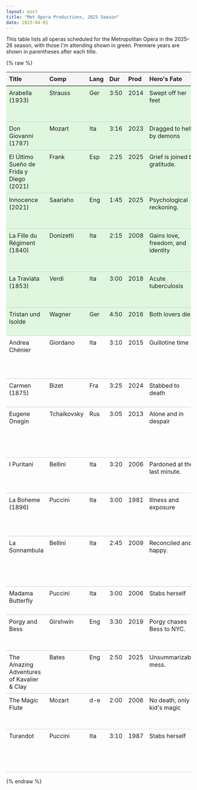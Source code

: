 ```yaml
---
layout: post
title: "Met Opera Productions, 2025 Season"
date: 2025-04-01
---
```


This table lists all operas scheduled for the Metropolitan Opera in the 2025–26 season, with those I'm attending shown in green. Premiere years are shown in parentheses after each title.

{% raw %}
<table class='opera-table' style='table-layout: auto; width: 100%; border-collapse: collapse;'>
<tr><th style='border-bottom: 2px solid #666; background-color: #f5f5f5; text-align: left; padding: 0.5em;'>Title</th><th style='border-bottom: 2px solid #666; background-color: #f5f5f5; text-align: left; padding: 0.5em;'>Comp</th><th style='border-bottom: 2px solid #666; background-color: #f5f5f5; text-align: left; padding: 0.5em;'>Lang</th><th style='border-bottom: 2px solid #666; background-color: #f5f5f5; text-align: left; padding: 0.5em;'>Dur</th><th style='border-bottom: 2px solid #666; background-color: #f5f5f5; text-align: left; padding: 0.5em;'>Prod</th><th style='border-bottom: 2px solid #666; background-color: #f5f5f5; text-align: left; padding: 0.5em;'>Hero's Fate</th><th style='border-bottom: 2px solid #666; background-color: #f5f5f5; text-align: left; padding: 0.5em;'>Synopsis</th></tr>
<tr style="background-color: #e0f7df; border-bottom: 1px solid #ccc;"><td style='border-bottom: 1px solid #ccc; white-space: normal; vertical-align: top; padding: 0.5em;'>Arabella (1933)</td><td style='border-bottom: 1px solid #ccc; white-space: normal; vertical-align: top; padding: 0.5em;'>Strauss</td><td style='border-bottom: 1px solid #ccc; white-space: normal; vertical-align: top; padding: 0.5em;'>Ger</td><td style='border-bottom: 1px solid #ccc; white-space: normal; vertical-align: top; padding: 0.5em;'>3:50</td><td style='border-bottom: 1px solid #ccc; white-space: normal; vertical-align: top; padding: 0.5em;'>2014</td><td style='border-bottom: 1px solid #ccc; white-space: normal; vertical-align: top; padding: 0.5em;'>Swept off her feet</td><td style='border-bottom: 1px solid #ccc; white-space: normal; vertical-align: top; padding: 0.5em;'>Charming rom-com in shabby, end-stage Vienna.</td></tr>
<tr style="background-color: #e0f7df; border-bottom: 1px solid #ccc;"><td style='border-bottom: 1px solid #ccc; white-space: normal; vertical-align: top; padding: 0.5em;'>Don Giovanni (1787)</td><td style='border-bottom: 1px solid #ccc; white-space: normal; vertical-align: top; padding: 0.5em;'>Mozart</td><td style='border-bottom: 1px solid #ccc; white-space: normal; vertical-align: top; padding: 0.5em;'>Ita</td><td style='border-bottom: 1px solid #ccc; white-space: normal; vertical-align: top; padding: 0.5em;'>3:16</td><td style='border-bottom: 1px solid #ccc; white-space: normal; vertical-align: top; padding: 0.5em;'>2023</td><td style='border-bottom: 1px solid #ccc; white-space: normal; vertical-align: top; padding: 0.5em;'>Dragged to hell by demons</td><td style='border-bottom: 1px solid #ccc; white-space: normal; vertical-align: top; padding: 0.5em;'>Dissolute Don gets what he deserves.</td></tr>
<tr style="background-color: #e0f7df; border-bottom: 1px solid #ccc;"><td style='border-bottom: 1px solid #ccc; white-space: normal; vertical-align: top; padding: 0.5em;'>El Último Sueño de Frida y Diego (2021)</td><td style='border-bottom: 1px solid #ccc; white-space: normal; vertical-align: top; padding: 0.5em;'>Frank</td><td style='border-bottom: 1px solid #ccc; white-space: normal; vertical-align: top; padding: 0.5em;'>Esp</td><td style='border-bottom: 1px solid #ccc; white-space: normal; vertical-align: top; padding: 0.5em;'>2:25</td><td style='border-bottom: 1px solid #ccc; white-space: normal; vertical-align: top; padding: 0.5em;'>2025</td><td style='border-bottom: 1px solid #ccc; white-space: normal; vertical-align: top; padding: 0.5em;'>Grief is joined by gratitude.</td><td style='border-bottom: 1px solid #ccc; white-space: normal; vertical-align: top; padding: 0.5em;'>You can return from the dead, but it won't be easy.</td></tr>
<tr style="background-color: #e0f7df; border-bottom: 1px solid #ccc;"><td style='border-bottom: 1px solid #ccc; white-space: normal; vertical-align: top; padding: 0.5em;'>Innocence (2021)</td><td style='border-bottom: 1px solid #ccc; white-space: normal; vertical-align: top; padding: 0.5em;'>Saariaho</td><td style='border-bottom: 1px solid #ccc; white-space: normal; vertical-align: top; padding: 0.5em;'>Eng</td><td style='border-bottom: 1px solid #ccc; white-space: normal; vertical-align: top; padding: 0.5em;'>1:45</td><td style='border-bottom: 1px solid #ccc; white-space: normal; vertical-align: top; padding: 0.5em;'>2025</td><td style='border-bottom: 1px solid #ccc; white-space: normal; vertical-align: top; padding: 0.5em;'>Psychological reckoning.</td><td style='border-bottom: 1px solid #ccc; white-space: normal; vertical-align: top; padding: 0.5em;'>A wedding is shattered by resurfacing trauma.</td></tr>
<tr style="background-color: #e0f7df; border-bottom: 1px solid #ccc;"><td style='border-bottom: 1px solid #ccc; white-space: normal; vertical-align: top; padding: 0.5em;'>La Fille du Régiment (1840)</td><td style='border-bottom: 1px solid #ccc; white-space: normal; vertical-align: top; padding: 0.5em;'>Donizetti</td><td style='border-bottom: 1px solid #ccc; white-space: normal; vertical-align: top; padding: 0.5em;'>Ita</td><td style='border-bottom: 1px solid #ccc; white-space: normal; vertical-align: top; padding: 0.5em;'>2:15</td><td style='border-bottom: 1px solid #ccc; white-space: normal; vertical-align: top; padding: 0.5em;'>2008</td><td style='border-bottom: 1px solid #ccc; white-space: normal; vertical-align: top; padding: 0.5em;'>Gains love, freedom, and identity</td><td style='border-bottom: 1px solid #ccc; white-space: normal; vertical-align: top; padding: 0.5em;'>Girl defies nobility to marry the man she loves.</td></tr>
<tr style="background-color: #e0f7df; border-bottom: 1px solid #ccc;"><td style='border-bottom: 1px solid #ccc; white-space: normal; vertical-align: top; padding: 0.5em;'>La Traviata (1853)</td><td style='border-bottom: 1px solid #ccc; white-space: normal; vertical-align: top; padding: 0.5em;'>Verdi</td><td style='border-bottom: 1px solid #ccc; white-space: normal; vertical-align: top; padding: 0.5em;'>Ita</td><td style='border-bottom: 1px solid #ccc; white-space: normal; vertical-align: top; padding: 0.5em;'>3:00</td><td style='border-bottom: 1px solid #ccc; white-space: normal; vertical-align: top; padding: 0.5em;'>2018</td><td style='border-bottom: 1px solid #ccc; white-space: normal; vertical-align: top; padding: 0.5em;'>Acute tuberculosis</td><td style='border-bottom: 1px solid #ccc; white-space: normal; vertical-align: top; padding: 0.5em;'>Real love can't stop a real sick party girl.</td></tr>
<tr style="background-color: #e0f7df; border-bottom: 1px solid #ccc;"><td style='border-bottom: 1px solid #ccc; white-space: normal; vertical-align: top; padding: 0.5em;'>Tristan und Isolde</td><td style='border-bottom: 1px solid #ccc; white-space: normal; vertical-align: top; padding: 0.5em;'>Wagner</td><td style='border-bottom: 1px solid #ccc; white-space: normal; vertical-align: top; padding: 0.5em;'>Ger</td><td style='border-bottom: 1px solid #ccc; white-space: normal; vertical-align: top; padding: 0.5em;'>4:50</td><td style='border-bottom: 1px solid #ccc; white-space: normal; vertical-align: top; padding: 0.5em;'>2016</td><td style='border-bottom: 1px solid #ccc; white-space: normal; vertical-align: top; padding: 0.5em;'>Both lovers die.</td><td style='border-bottom: 1px solid #ccc; white-space: normal; vertical-align: top; padding: 0.5em;'>Don't let your maid mix your death potion.</td></tr>
<tr style=" border-bottom: 1px solid #ccc;"><td style='border-bottom: 1px solid #ccc; white-space: normal; vertical-align: top; padding: 0.5em;'>Andrea Chénier</td><td style='border-bottom: 1px solid #ccc; white-space: normal; vertical-align: top; padding: 0.5em;'>Giordano</td><td style='border-bottom: 1px solid #ccc; white-space: normal; vertical-align: top; padding: 0.5em;'>Ita</td><td style='border-bottom: 1px solid #ccc; white-space: normal; vertical-align: top; padding: 0.5em;'>3:10</td><td style='border-bottom: 1px solid #ccc; white-space: normal; vertical-align: top; padding: 0.5em;'>2015</td><td style='border-bottom: 1px solid #ccc; white-space: normal; vertical-align: top; padding: 0.5em;'>Guillotine time</td><td style='border-bottom: 1px solid #ccc; white-space: normal; vertical-align: top; padding: 0.5em;'>Nobdy expects the French Revolution...to be tragic.</td></tr>
<tr style=" border-bottom: 1px solid #ccc;"><td style='border-bottom: 1px solid #ccc; white-space: normal; vertical-align: top; padding: 0.5em;'>Carmen (1875)</td><td style='border-bottom: 1px solid #ccc; white-space: normal; vertical-align: top; padding: 0.5em;'>Bizet</td><td style='border-bottom: 1px solid #ccc; white-space: normal; vertical-align: top; padding: 0.5em;'>Fra</td><td style='border-bottom: 1px solid #ccc; white-space: normal; vertical-align: top; padding: 0.5em;'>3:25</td><td style='border-bottom: 1px solid #ccc; white-space: normal; vertical-align: top; padding: 0.5em;'>2024</td><td style='border-bottom: 1px solid #ccc; white-space: normal; vertical-align: top; padding: 0.5em;'>Stabbed to death</td><td style='border-bottom: 1px solid #ccc; white-space: normal; vertical-align: top; padding: 0.5em;'>She was born free and free she will die.</td></tr>
<tr style=" border-bottom: 1px solid #ccc;"><td style='border-bottom: 1px solid #ccc; white-space: normal; vertical-align: top; padding: 0.5em;'>Eugene Onegin</td><td style='border-bottom: 1px solid #ccc; white-space: normal; vertical-align: top; padding: 0.5em;'>Tchaikovsky</td><td style='border-bottom: 1px solid #ccc; white-space: normal; vertical-align: top; padding: 0.5em;'>Rus</td><td style='border-bottom: 1px solid #ccc; white-space: normal; vertical-align: top; padding: 0.5em;'>3:05</td><td style='border-bottom: 1px solid #ccc; white-space: normal; vertical-align: top; padding: 0.5em;'>2013</td><td style='border-bottom: 1px solid #ccc; white-space: normal; vertical-align: top; padding: 0.5em;'>Alone and in despair</td><td style='border-bottom: 1px solid #ccc; white-space: normal; vertical-align: top; padding: 0.5em;'>Selfish hero regrets rejecting young woman's love.</td></tr>
<tr style=" border-bottom: 1px solid #ccc;"><td style='border-bottom: 1px solid #ccc; white-space: normal; vertical-align: top; padding: 0.5em;'>I Puritani</td><td style='border-bottom: 1px solid #ccc; white-space: normal; vertical-align: top; padding: 0.5em;'>Bellini</td><td style='border-bottom: 1px solid #ccc; white-space: normal; vertical-align: top; padding: 0.5em;'>Ita</td><td style='border-bottom: 1px solid #ccc; white-space: normal; vertical-align: top; padding: 0.5em;'>3:20</td><td style='border-bottom: 1px solid #ccc; white-space: normal; vertical-align: top; padding: 0.5em;'>2006</td><td style='border-bottom: 1px solid #ccc; white-space: normal; vertical-align: top; padding: 0.5em;'>Pardoned at the last minute.</td><td style='border-bottom: 1px solid #ccc; white-space: normal; vertical-align: top; padding: 0.5em;'>Puritans vs royalists in the English civil war.</td></tr>
<tr style=" border-bottom: 1px solid #ccc;"><td style='border-bottom: 1px solid #ccc; white-space: normal; vertical-align: top; padding: 0.5em;'>La Boheme (1896)</td><td style='border-bottom: 1px solid #ccc; white-space: normal; vertical-align: top; padding: 0.5em;'>Puccini</td><td style='border-bottom: 1px solid #ccc; white-space: normal; vertical-align: top; padding: 0.5em;'>Ita</td><td style='border-bottom: 1px solid #ccc; white-space: normal; vertical-align: top; padding: 0.5em;'>3:00</td><td style='border-bottom: 1px solid #ccc; white-space: normal; vertical-align: top; padding: 0.5em;'>1981</td><td style='border-bottom: 1px solid #ccc; white-space: normal; vertical-align: top; padding: 0.5em;'>Illness and exposure</td><td style='border-bottom: 1px solid #ccc; white-space: normal; vertical-align: top; padding: 0.5em;'>Paris is too sexy for two starving, freezing artists.</td></tr>
<tr style=" border-bottom: 1px solid #ccc;"><td style='border-bottom: 1px solid #ccc; white-space: normal; vertical-align: top; padding: 0.5em;'>La Sonnambula</td><td style='border-bottom: 1px solid #ccc; white-space: normal; vertical-align: top; padding: 0.5em;'>Bellini</td><td style='border-bottom: 1px solid #ccc; white-space: normal; vertical-align: top; padding: 0.5em;'>Ita</td><td style='border-bottom: 1px solid #ccc; white-space: normal; vertical-align: top; padding: 0.5em;'>2:45</td><td style='border-bottom: 1px solid #ccc; white-space: normal; vertical-align: top; padding: 0.5em;'>2009</td><td style='border-bottom: 1px solid #ccc; white-space: normal; vertical-align: top; padding: 0.5em;'>Reconciled and happy.</td><td style='border-bottom: 1px solid #ccc; white-space: normal; vertical-align: top; padding: 0.5em;'>Girls shouldn't sleepwalk into the wrong bedroom.</td></tr>
<tr style=" border-bottom: 1px solid #ccc;"><td style='border-bottom: 1px solid #ccc; white-space: normal; vertical-align: top; padding: 0.5em;'>Madama Butterfly</td><td style='border-bottom: 1px solid #ccc; white-space: normal; vertical-align: top; padding: 0.5em;'>Puccini</td><td style='border-bottom: 1px solid #ccc; white-space: normal; vertical-align: top; padding: 0.5em;'>Ita</td><td style='border-bottom: 1px solid #ccc; white-space: normal; vertical-align: top; padding: 0.5em;'>3:00</td><td style='border-bottom: 1px solid #ccc; white-space: normal; vertical-align: top; padding: 0.5em;'>2006</td><td style='border-bottom: 1px solid #ccc; white-space: normal; vertical-align: top; padding: 0.5em;'>Stabs herself</td><td style='border-bottom: 1px solid #ccc; white-space: normal; vertical-align: top; padding: 0.5em;'>Geisha should have known better</td></tr>
<tr style=" border-bottom: 1px solid #ccc;"><td style='border-bottom: 1px solid #ccc; white-space: normal; vertical-align: top; padding: 0.5em;'>Porgy and Bess</td><td style='border-bottom: 1px solid #ccc; white-space: normal; vertical-align: top; padding: 0.5em;'>Girshwin</td><td style='border-bottom: 1px solid #ccc; white-space: normal; vertical-align: top; padding: 0.5em;'>Eng</td><td style='border-bottom: 1px solid #ccc; white-space: normal; vertical-align: top; padding: 0.5em;'>3:30</td><td style='border-bottom: 1px solid #ccc; white-space: normal; vertical-align: top; padding: 0.5em;'>2019</td><td style='border-bottom: 1px solid #ccc; white-space: normal; vertical-align: top; padding: 0.5em;'>Porgy chases Bess to NYC.</td><td style='border-bottom: 1px solid #ccc; white-space: normal; vertical-align: top; padding: 0.5em;'>Disabled black man fights for love and dignity.</td></tr>
<tr style=" border-bottom: 1px solid #ccc;"><td style='border-bottom: 1px solid #ccc; white-space: normal; vertical-align: top; padding: 0.5em;'>The Amazing Adventures of Kavalier & Clay</td><td style='border-bottom: 1px solid #ccc; white-space: normal; vertical-align: top; padding: 0.5em;'>Bates</td><td style='border-bottom: 1px solid #ccc; white-space: normal; vertical-align: top; padding: 0.5em;'>Eng</td><td style='border-bottom: 1px solid #ccc; white-space: normal; vertical-align: top; padding: 0.5em;'>2:50</td><td style='border-bottom: 1px solid #ccc; white-space: normal; vertical-align: top; padding: 0.5em;'>2025</td><td style='border-bottom: 1px solid #ccc; white-space: normal; vertical-align: top; padding: 0.5em;'>Unsummarizable mess.</td><td style='border-bottom: 1px solid #ccc; white-space: normal; vertical-align: top; padding: 0.5em;'>Jewish cousins move to the US to fight the nazis.</td></tr>
<tr style=" border-bottom: 1px solid #ccc;"><td style='border-bottom: 1px solid #ccc; white-space: normal; vertical-align: top; padding: 0.5em;'>The Magic Flute</td><td style='border-bottom: 1px solid #ccc; white-space: normal; vertical-align: top; padding: 0.5em;'>Mozart</td><td style='border-bottom: 1px solid #ccc; white-space: normal; vertical-align: top; padding: 0.5em;'>d-e</td><td style='border-bottom: 1px solid #ccc; white-space: normal; vertical-align: top; padding: 0.5em;'>2:00</td><td style='border-bottom: 1px solid #ccc; white-space: normal; vertical-align: top; padding: 0.5em;'>2006</td><td style='border-bottom: 1px solid #ccc; white-space: normal; vertical-align: top; padding: 0.5em;'>No death, only kid's magic</td><td style='border-bottom: 1px solid #ccc; white-space: normal; vertical-align: top; padding: 0.5em;'>Abridged children's Zauberflote for xmas.</td></tr>
<tr style=" border-bottom: 1px solid #ccc;"><td style='border-bottom: 1px solid #ccc; white-space: normal; vertical-align: top; padding: 0.5em;'>Turandot</td><td style='border-bottom: 1px solid #ccc; white-space: normal; vertical-align: top; padding: 0.5em;'>Puccini</td><td style='border-bottom: 1px solid #ccc; white-space: normal; vertical-align: top; padding: 0.5em;'>Ita</td><td style='border-bottom: 1px solid #ccc; white-space: normal; vertical-align: top; padding: 0.5em;'>3:10</td><td style='border-bottom: 1px solid #ccc; white-space: normal; vertical-align: top; padding: 0.5em;'>1987</td><td style='border-bottom: 1px solid #ccc; white-space: normal; vertical-align: top; padding: 0.5em;'>Stabs herself</td><td style='border-bottom: 1px solid #ccc; white-space: normal; vertical-align: top; padding: 0.5em;'>Heartless, unattainable princess makes a mess</td></tr>
</table>
{% endraw %}

